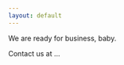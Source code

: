 ```yaml
---
layout: default
---
```

<link rel="stylesheet" href="assets/css/style.scss">

We are ready for business, baby.

Contact us at ...